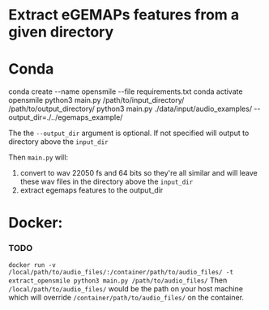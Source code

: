 # Extract eGEMAPs features from a given directory

# Conda
conda create --name opensmile --file requirements.txt
conda activate opensmile
python3 main.py /path/to/input_directory/ /path/to/output_directory/ 
python3 main.py ./data/input/audio_examples/ --output_dir=./../egemaps_example/


The the `--output_dir` argument is optional. If not specified will output to directory above the `input_dir`

Then `main.py` will:
1. convert to wav 22050 fs and 64 bits so they're all similar and will leave these wav files in the directory above the `input_dir`
2. extract egemaps features to the output_dir

# Docker:
### TODO

`docker run -v /local/path/to/audio_files/:/container/path/to/audio_files/ -t extract_opensmile python3 main.py /path/to/audio_files/`
Then `/local/path/to/audio_files/` would be the path on your host machine which will override `/container/path/to/audio_files/` on the container.

 
